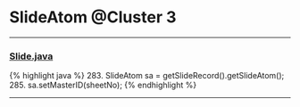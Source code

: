 # SlideAtom @Cluster 3

***

### [Slide.java](https://searchcode.com/codesearch/view/97394313/)
{% highlight java %}
283. SlideAtom sa = getSlideRecord().getSlideAtom();
285. sa.setMasterID(sheetNo);
{% endhighlight %}

***

